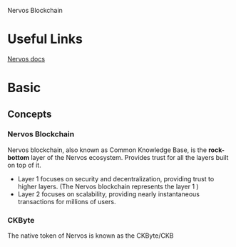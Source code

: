 Nervos Blockchain

# Useful Links
[Nervos docs](https://docs.nervos.org/)

# Basic

## Concepts

### Nervos Blockchain
Nervos blockchain, also known as Common Knowledge Base, is the **rock-bottom** layer of the Nervos ecosystem. Provides trust for all the layers built on top of it.

- Layer 1 focuses on security and decentralization, providing trust to higher layers. (The Nervos blockchain represents the layer 1 )
- Layer 2 focuses on scalability, providing nearly instantaneous transactions for millions of users.

### CKByte
The native token of Nervos is known as the CKByte/CKB